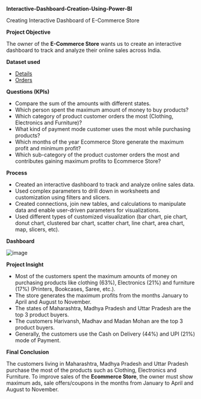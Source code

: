 **Interactive-Dashboard-Creation-Using-Power-BI**

Creating Interactive Dashboard of E-Commerce Store

**Project Objective**

The owner of the **E-Commerce Store** wants us to create an interactive dashboard to track and analyze their online sales across India.

**Dataset used**

- [Details](https://github.com/rajeshkumar-333/Ecommerce-Store-Sales-Project/blob/main/Details.csv)
- [Orders](https://github.com/rajeshkumar-333/Ecommerce-Store-Sales-Project/blob/main/Orders.xlsx)

**Questions (KPIs)**

- Compare the sum of the amounts with different states.
- Which person spent the maximum amount of money to buy products?
- Which category of product customer orders the most (Clothing, Electronics and Furniture)?
- What kind of payment mode customer uses the most while purchasing products?
- Which months of the year Ecommerce Store generate the maximum profit and minimum profit?
- Which sub-category of the product customer orders the most and contributes gaining maximum profits to Ecommerce Store?

**Process**

- Created an interactive dashboard to track and analyze online sales data.
- Used complex parameters to drill down in worksheets and customization using filters and slicers.
- Created connections, join new tables, and calculations to manipulate data and enable user-driven parameters for visualizations.
- Used different types of customized visualization (bar chart, pie chart, donut chart, clustered bar chart, scatter chart, line chart, area chart, map, slicers, etc).

**Dashboard**


![image](https://github.com/rajeshkumar-333/Ecommerce-Store-Sales-Project/assets/167745088/df83842c-4027-4d94-8008-36688f125479)﻿

**Project Insight**

- Most of the customers spent the maximum amounts of money on purchasing products like clothing (63%), Electronics (21%) and furniture (17%) (Printers, Bookcases, Saree, etc.).
- The store generates the maximum profits from the months January to April and August to November.
- The states of Maharashtra, Madhya Pradesh and Uttar Pradesh are the top 3 product buyers.
- The customers Harivansh, Madhav and Madan Mohan are the top 3 product buyers.
- Generally, the customers use the Cash on Delivery (44%) and UPI (21%) mode of Payment.

**Final Conclusion**

The customers living in Maharashtra, Madhya Pradesh and Uttar Pradesh purchase the most of the products such as Clothing, Electronics and Furniture. To improve sales of the **Ecommerce Store**, the owner must show maximum ads, sale offers/coupons in the months from January to April and August to November.

